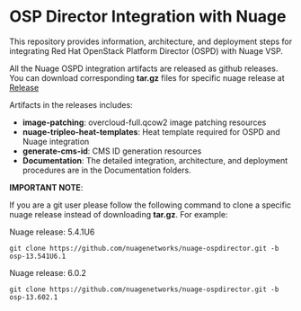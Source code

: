 # OSP Director Integration with Nuage

This repository provides information, architecture, and deployment steps for integrating Red Hat OpenStack Platform Director (OSPD) with Nuage VSP.

All the Nuage OSPD integration artifacts are released as github releases. You can download corresponding **tar.gz** files for specific nuage release at [Release](https://github.com/nuagenetworks/nuage-ospdirector/releases) 

Artifacts in the releases includes:

* **image-patching**: overcloud-full.qcow2 image patching resources
* **nuage-tripleo-heat-templates**: Heat template required for OSPD and Nuage integration
* **generate-cms-id**: CMS ID generation resources
* **Documentation**: The detailed integration, architecture, and deployment procedures are in the Documentation folders.

**IMPORTANT NOTE**:

If you are a git user please follow the following command to clone a specific nuage release instead of downloading **tar.gz**. For example:

Nuage release: 5.4.1U6

    git clone https://github.com/nuagenetworks/nuage-ospdirector.git -b osp-13.541U6.1

Nuage release: 6.0.2

    git clone https://github.com/nuagenetworks/nuage-ospdirector.git -b osp-13.602.1